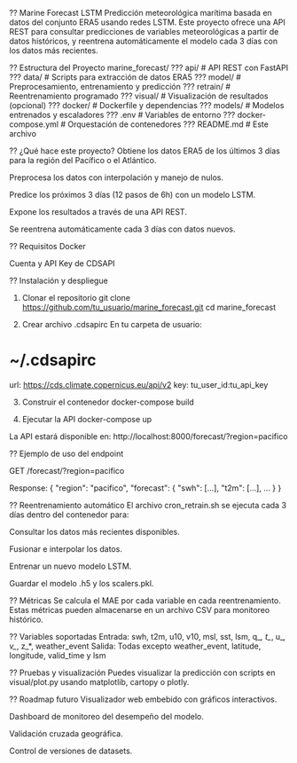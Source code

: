 ?? Marine Forecast LSTM
Predicción meteorológica marítima basada en datos del conjunto ERA5 usando redes LSTM. Este proyecto ofrece una API REST para consultar predicciones de variables meteorológicas a partir de datos históricos, y reentrena automáticamente el modelo cada 3 días con los datos más recientes.

?? Estructura del Proyecto
marine_forecast/
??? api/                  # API REST con FastAPI
??? data/                 # Scripts para extracción de datos ERA5
??? model/                # Preprocesamiento, entrenamiento y predicción
??? retrain/              # Reentrenamiento programado
??? visual/               # Visualización de resultados (opcional)
??? docker/               # Dockerfile y dependencias
??? models/               # Modelos entrenados y escaladores
??? .env                  # Variables de entorno
??? docker-compose.yml    # Orquestación de contenedores
??? README.md             # Este archivo

?? ¿Qué hace este proyecto?
Obtiene los datos ERA5 de los últimos 3 días para la región del Pacífico o el Atlántico.

Preprocesa los datos con interpolación y manejo de nulos.

Predice los próximos 3 días (12 pasos de 6h) con un modelo LSTM.

Expone los resultados a través de una API REST.

Se reentrena automáticamente cada 3 días con datos nuevos.

?? Requisitos
Docker

Cuenta y API Key de CDSAPI

?? Instalación y despliegue
1. Clonar el repositorio
git clone https://github.com/tu_usuario/marine_forecast.git
cd marine_forecast

2. Crear archivo .cdsapirc
En tu carpeta de usuario:
# ~/.cdsapirc
url: https://cds.climate.copernicus.eu/api/v2
key: tu_user_id:tu_api_key

3. Construir el contenedor
docker-compose build

4. Ejecutar la API
docker-compose up

La API estará disponible en: http://localhost:8000/forecast/?region=pacifico

?? Ejemplo de uso del endpoint

GET /forecast/?region=pacifico

Response:
{
  "region": "pacifico",
  "forecast": {
    "swh": [...],
    "t2m": [...],
    ...
  }
}

?? Reentrenamiento automático
El archivo cron_retrain.sh se ejecuta cada 3 días dentro del contenedor para:

Consultar los datos más recientes disponibles.

Fusionar e interpolar los datos.

Entrenar un nuevo modelo LSTM.

Guardar el modelo .h5 y los scalers.pkl.

?? Métricas
Se calcula el MAE por cada variable en cada reentrenamiento. Estas métricas pueden almacenarse en un archivo CSV para monitoreo histórico.

?? Variables soportadas
Entrada:
swh, t2m, u10, v10, msl, sst, lsm, q_*, t_*, u_*, v_*, z_*, weather_event
Salida:
Todas excepto weather_event, latitude, longitude, valid_time y lsm

?? Pruebas y visualización
Puedes visualizar la predicción con scripts en visual/plot.py usando matplotlib, cartopy o plotly.

?? Roadmap futuro
Visualizador web embebido con gráficos interactivos.

Dashboard de monitoreo del desempeño del modelo.

Validación cruzada geográfica.

Control de versiones de datasets.
